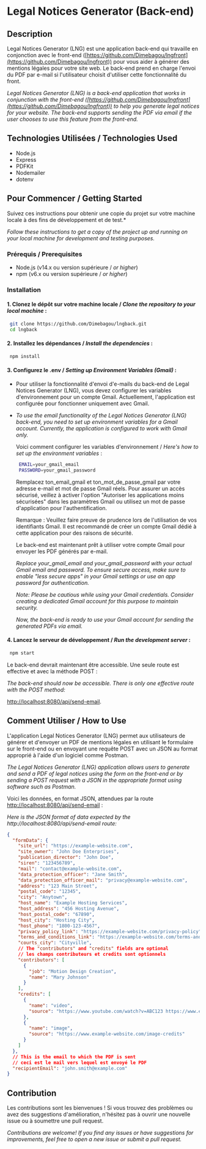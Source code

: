 # Legal Notices Generator (Back-end)

## Description

Legal Notices Generator (LNG) est une application back-end qui travaille en conjonction avec le front-end ([https://github.com/Dimebagou/lngfront](https://github.com/Dimebagou/lngfront)) pour vous aider à générer des mentions légales pour votre site web. Le back-end prend en charge l'envoi du PDF par e-mail si l'utilisateur choisit d'utiliser cette fonctionnalité du front.

*Legal Notices Generator (LNG) is a back-end application that works in conjunction with the front-end ([https://github.com/Dimebagou/lngfront](https://github.com/Dimebagou/lngfront)) to help you generate legal notices for your website. The back-end supports sending the PDF via email if the user chooses to use this feature from the front-end.*

## Technologies Utilisées / Technologies Used

- Node.js
- Express
- PDFKit
- Nodemailer
- dotenv

## Pour Commencer / Getting Started

Suivez ces instructions pour obtenir une copie du projet sur votre machine locale à des fins de développement et de test.*

*Follow these instructions to get a copy of the project up and running on your local machine for development and testing purposes.*

### Prérequis / Prerequisites

- Node.js (v14.x ou version supérieure / *or higher*)
- npm (v6.x ou version supérieure / *or higher*)

### Installation

#### 1. Clonez le dépôt sur votre machine locale / *Clone the repository to your local machine* :

````bash
 git clone https://github.com/Dimebagou/lngback.git
 cd lngback
````

#### 2. Installez les dépendances / *Install the dependencies* :

````bash
 npm install
````

#### 3. Configurez le .env / *Setting up Environment Variables (Gmail)* :

- Pour utiliser la fonctionnalité d'envoi d'e-mails du back-end de Legal Notices Generator (LNG), vous devez configurer les variables d'environnement pour un compte Gmail. Actuellement, l'application est configurée pour fonctionner uniquement avec Gmail.

- *To use the email functionality of the Legal Notices Generator (LNG) back-end, you need to set up environment variables for a Gmail account. Currently, the application is configured to work with Gmail only.*

  Voici comment configurer les variables d'environnement / *Here's how to set up the environment variables* :


  ````bash
   EMAIL=your_gmail_email
   PASSWORD=your_gmail_password
  ````
  Remplacez ton_email_gmail et ton_mot_de_passe_gmail par votre adresse e-mail et mot de passe Gmail réels. Pour assurer un accès sécurisé, veillez à activer l'option "Autoriser les applications moins sécurisées" dans les paramètres Gmail ou utilisez un mot de passe d'application pour l'authentification.

  Remarque : Veuillez faire preuve de prudence lors de l'utilisation de vos identifiants Gmail. Il est recommandé de créer un compte Gmail dédié à cette application pour des raisons de sécurité.

  Le back-end est maintenant prêt à utiliser votre compte Gmail pour envoyer les PDF générés par e-mail.

  *Replace your_gmail_email and your_gmail_password with your actual Gmail email and password. To ensure secure access, make sure to enable "less secure apps" in your Gmail settings or use an app password for authentication.*

  *Note: Please be cautious while using your Gmail credentials. Consider creating a dedicated Gmail account for this purpose to maintain security.*

  *Now, the back-end is ready to use your Gmail account for sending the generated PDFs via email.*

#### 4. Lancez le serveur de développement / *Run the development server* :
````bash
 npm start
````

Le back-end devrait maintenant être accessible. Une seule route est effective et avec la méthode POST : 

*The back-end should now be accessible. There is only one effective route with the POST method:*

[http://localhost:8080/api/send-email](http://localhost:8080/api/send-email).

## Comment Utiliser / How to Use

L'application Legal Notices Generator (LNG) permet aux utilisateurs de générer et d'envoyer un PDF de mentions légales en utilisant le formulaire sur le front-end ou en envoyant une requête POST avec un JSON au format approprié à l'aide d'un logiciel comme Postman.

*The Legal Notices Generator (LNG) application allows users to generate and send a PDF of legal notices using the form on the front-end or by sending a POST request with a JSON in the appropriate format using software such as Postman.*



Voici les données, en format JSON, attendues par la route [http://localhost:8080/api/send-email](http://localhost:8080/api/send-email) : 

*Here is the JSON format of data expected by the http://localhost:8080/api/send-email route:*

````json
{
  "formData": {
    "site_url": "https://example-website.com",
    "site_owner": "John Doe Enterprises",
    "publication_director": "John Doe",
    "siren": "123456789",
    "mail": "contact@example-website.com",
    "data_protection_officer": "Jane Smith",
    "data_protection_officer_mail": "privacy@example-website.com",
    "address": "123 Main Street",
    "postal_code": "12345",
    "city": "Anytown",
    "host_name": "Example Hosting Services",
    "host_address": "456 Hosting Avenue",
    "host_postal_code": "67890",
    "host_city": "Hosting City",
    "host_phone": "1800-123-4567",
    "privacy_policy_link": "https://example-website.com/privacy-policy",
    "terms_and_conditions_link": "https://example-website.com/terms-and-conditions",
    "courts_city": "Cityville",
    // The "contributors" and "credits" fields are optional
    // les champs contributeurs et credits sont optionnels
    "contributors": [
      {
        "job": "Motion Design Creation",
        "name": "Mary Johnson"
      }
    ],
    "credits": [
      {
        "name": "video",
        "source": "https://www.youtube.com/watch?v=ABC123 https://www.example-website.com/video-credits"
      },
      {
        "name": "image",
        "source": "https://www.example-website.com/image-credits"
      }
    ]
  },
  // This is the email to which the PDF is sent
  // ceci est le mail vers lequel est envoyé le PDF
  "recipientEmail": "john.smith@example.com"
}

````

## Contribution

Les contributions sont les bienvenues ! Si vous trouvez des problèmes ou avez des suggestions d'amélioration, n'hésitez pas à ouvrir une nouvelle issue ou à soumettre une pull request.

*Contributions are welcome! If you find any issues or have suggestions for improvements, feel free to open a new issue or submit a pull request.*

